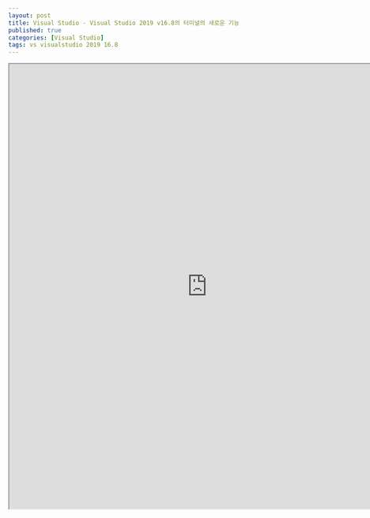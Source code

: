 ```yaml
---
layout: post
title: Visual Studio - Visual Studio 2019 v16.8의 터미널의 새로운 기능
published: true
categories: [Visual Studio]
tags: vs visualstudio 2019 16.8
---
```

<iframe width="800" height="900" src="https://docs.google.com/document/d/e/2PACX-1vSPgyWG4cyn4g2lqAhbF3PgITAHVChsC9vg2zx-VDLCBdbZuNwMRvItfdt4SPMWUpnAQfJDUotzKIz6/pub?embedded=true"></iframe>  

